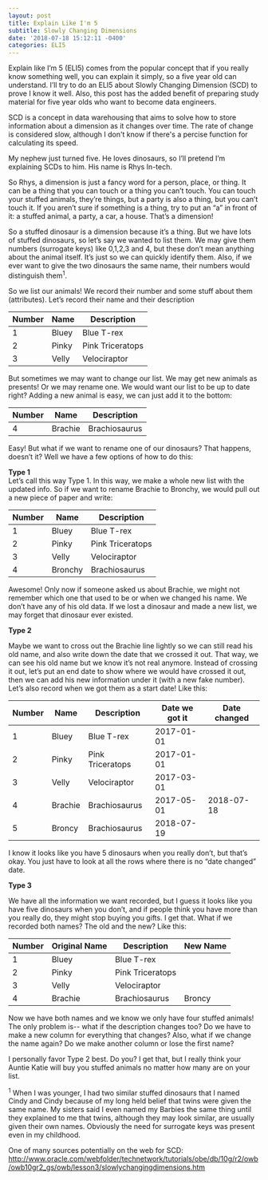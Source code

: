 ```yaml
---
layout: post
title: Explain Like I'm 5
subtitle: Slowly Changing Dimensions
date: '2018-07-18 15:12:11 -0400'
categories: ELI5
---
```


Explain like I’m 5 (ELI5) comes from the popular concept that if you really know something well, you can explain it simply, so a five year old can understand. I’ll try to do an ELI5 about Slowly Changing Dimension (SCD) to prove I know it well. Also, this post has the added benefit of preparing study material for five year olds who want to become data engineers. 

SCD is a concept in data warehousing that aims to solve how to store information about a dimension as it changes over time. The rate of change is considered slow, although I don't know if there's a percise function for calculating its speed.

My nephew just turned five. He loves dinosaurs, so I’ll pretend I’m explaining SCDs to him. His name is Rhys In-tech.

So Rhys, a dimension is just a fancy word for a person, place, or thing. It can be a thing that you can touch or a thing you can’t touch. You can touch your stuffed animals, they’re things, but a party is also a thing, but you can’t touch it. If you aren’t sure if something is a thing, try to put an “a” in front of it: a stuffed animal, a party, a car, a house. That’s a dimension!

So a stuffed dinosaur is a dimension because it’s a thing. But we have lots of stuffed dinosaurs, so let’s say we wanted to list them. We may give them numbers (surrogate keys) like 0,1,2,3 and 4, but these don’t mean anything about the animal itself. It’s just so we can quickly identify them. Also, if we ever want to give the two dinosaurs the same name, their numbers would distinguish them<sup>1</sup>.

So we list our animals! We record their number and some stuff about them (attributes). Let’s record their name and their description

| Number | Name | Description          |
| ----------- | -------- | ---------------------- |
| 1            | Bluey  | Blue T-rex           |
| 2            | Pinky  | Pink Triceratops  |
| 3            | Velly   | Velociraptor         |

But sometimes we may want to change our list. We may get new animals as presents! Or we may rename one. We would want our list to be up to date right? 
Adding a new animal is easy, we can just add it to the bottom:


| Number | Name    | Description         |
| ----------- | --------    | ---------------------- |
| 4            | Brachie | Brachiosaurus      |

Easy! But what if we want to rename one of our dinosaurs? That happens, doesn’t it? Well we have a few options of how to do this:

**Type 1** <br>
Let’s call this way Type 1. In this way, we make a whole new list with the updated info. So if we want to rename Brachie to Bronchy, we would pull out a new piece of paper and write:

| Number | Name | Description          |
| ----------- | -------- | ---------------------- |
| 1            | Bluey  | Blue T-rex           |
| 2            | Pinky  | Pink Triceratops  |
| 3            | Velly   | Velociraptor         |
| 4            | Bronchy | Brachiosaurus      |

Awesome! Only now if someone asked us about Brachie, we might not remember which one that used to be or when we changed his name. We don’t have any of his old data. If we lost a dinosaur and made a new list, we may forget that dinosaur ever existed.

**Type 2**

Maybe we want to cross out the Brachie line lightly so we can still read his old name, and also write down the date that we crossed it out. That way, we can see his old name but we know it’s not real anymore.
Instead of crossing it out, let’s put an end date to show where we would have crossed it out, then we can add his new information under it (with a new fake number). Let’s also record when we got them as a start date! 
Like this:

| Number | Name | Description          | Date we got it | Date changed
| ----------- | -------- | ---------------------- | ------------------- | ------------------
| 1            | Bluey  | Blue T-rex           | 2017-01-01     |
| 2            | Pinky  | Pink Triceratops  | 2017-01-01     |
| 3            | Velly   | Velociraptor         | 2017-03-01     |
| 4            | Brachie | Brachiosaurus   | 2017-05-01     | 2018-07-18
| 5            | Broncy |  Brachiosaurus    | 2018-07-19      |

I know it looks like you have 5 dinosaurs when you really don’t, but that’s okay. You just have to look at all the rows where there is no “date changed” date.

**Type 3**

We have all the information we want recorded, but I guess it looks like you have five dinosaurs when you don’t, and if people think you have more than you really do, they might stop buying you gifts. I get that. 
What if we recorded both names? The old and the new? Like this:


| Number | Original Name | Description   | New Name 
| ----------- | -------- | ---------------------- | ------------------- 
| 1            | Bluey  | Blue T-rex           | 
| 2            | Pinky  | Pink Triceratops  |     |
| 3            | Velly   | Velociraptor         |      |
| 4            | Brachie | Brachiosaurus   | Broncy    | 

Now we have both names and we know we only have four stuffed animals! The only problem is-- what if the description changes too? Do we have to make a new column for everything that changes? Also, what if we change the name again? Do we make another column or lose the first name?

I personally favor Type 2 best. Do you? I get that, but I really think your Auntie Katie will buy you stuffed animals no matter how many are on your list.


<sup>1</sup> When I was younger, I had two similar stuffed dinosaurs that I named Cindy and Cindy because of my long held belief that twins were given the same name. My sisters said I even named my Barbies the same thing until they explained to me that twins, although they may look similar, are usually given their own names. Obviously the need for surrogate keys was present even in my childhood.

One of many sources potentially on the web for SCD: http://www.oracle.com/webfolder/technetwork/tutorials/obe/db/10g/r2/owb/owb10gr2_gs/owb/lesson3/slowlychangingdimensions.htm
